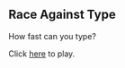## Race Against Type

How fast can you type?

Click [here](https://olisanweze.github.io/typepacer/) to play.